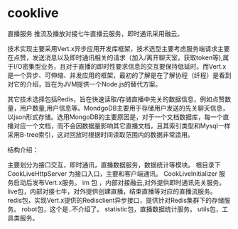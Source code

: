 # cooklive

直播服务
推流及播放对接七牛直播云服务，即时通讯采用融云。

技术实现主要采用Vert.x异步应用开发库框架，技术选型主要考虑服务端请求主要在点赞，发送消息以及即时通讯相关的请求（加入/离开聊天室，获取token等),属于I/O密集型业务，且对于直播的即时性要求信息的交互要保持低延时。而Vert.x是一个异步、可伸缩、并发应用的框架，最初的了解是在了解协程（纤程）是看到对它的介绍，旨在为JVM提供一个Node.js的替代方案。

其它技术选择包括Redis，旨在快速读取/存储直播中先关的数据信息，例如点赞数量，用户数量,用户信息等。MondgoDB主要用于存储用户发送的先关聊天信息，以json形式存储。选用MongoDB的主要原因是，对于一个文档数据库，每一个直播对应一个文档，而不会因数据量影响其它直播文档，且其索引类型和Mysql一样采用B-tree索引，这对回放时根据时间读取范围内的数据非常适用。

结构介绍：

主要划分为接口交互，即时通讯，直播数据服务，数据统计等模块。
根目录下CookLiveHttpServer 为接口入口，主要和客户端通讯。
CookLiveInitializer 服务启动后发布Vert.x服务。
im 包 ，内部对接融云,对外提供即时通讯先关服务。
live包，内部对接七牛，对外提供创建直播，结束直播等对应的直播流服务。
redis包，实现Vert.x提供的Redisclient异步接口，提供针对Redis集群下的存储服务。
robot包，这个是..不介绍了。
statistic包，直播数据统计服务。
utils包，工具类服务。



